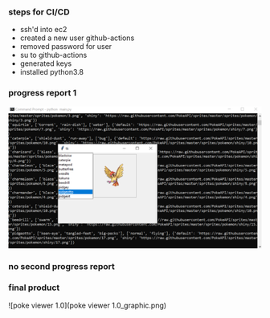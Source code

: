 ### steps for CI/CD
- ssh'd into ec2
- created a new user github-actions
- removed password for user
- su to github-actions
- generated keys
- installed python3.8


### progress report 1
![first](progress_1.png)

### no second progress report

### final product
![poke viewer 1.0](poke viewer 1.0_graphic.png)